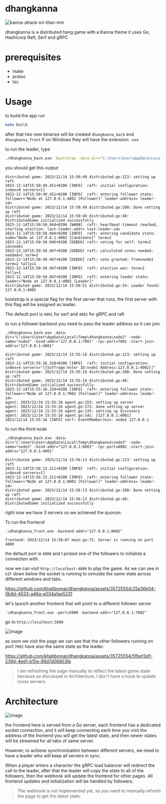 # dhangkanna

![kanna-attack-on-titan-min](https://github.com/khatibomar/dhangkanna/assets/35725554/d77781a3-3b8a-4947-aba1-5114d209c7f4)

dhangkanna is a distributed hang game with a Kanna theme it uses Go, Hashicorp Raft, Serf and gRPC

# prerequisites

- make
- protoc
- tsc

# Usage

to build the app run 

```sh
make build
```

after that two new binaries will be created `dhangkanna_back` and `dhangkanna_front` If on Windows they will have the extension `.exe`

to run the leader, type

```sh
./dhangkanna_back.exe -bootstrap -data-dir="C:\Users\User\AppData\Local\Temp\dhangkanna\node1" -node-name="node1"
```

you should get this output

```
distributed game: 2023/12/14 15:50:49 distributed.go:123: setting up raft
2023-12-14T15:50:49.451+0200 [INFO]  raft: initial configuration: index=0 servers=[]
2023-12-14T15:50:49.451+0200 [INFO]  raft: entering follower state: follower="Node at 127.0.0.1:4002 [Follower]" leader-address= leader-id=
distributed game: 2023/12/14 15:50:49 distributed.go:208: Done setting up raft
distributed game: 2023/12/14 15:50:49 distributed.go:40: DistributedGame initialized successfully
2023-12-14T15:50:50.944+0200 [WARN]  raft: heartbeat timeout reached, starting election: last-leader-addr= last-leader-id=
2023-12-14T15:50:50.944+0200 [INFO]  raft: entering candidate state: node="Node at 127.0.0.1:4002 [Candidate]" term=2
2023-12-14T15:50:50.946+0200 [DEBUG] raft: voting for self: term=2 id=node1
2023-12-14T15:50:50.947+0200 [DEBUG] raft: calculated votes needed: needed=1 term=2
2023-12-14T15:50:50.947+0200 [DEBUG] raft: vote granted: from=node1 term=2 tally=1
2023-12-14T15:50:50.947+0200 [INFO]  raft: election won: term=2 tally=1
2023-12-14T15:50:50.947+0200 [INFO]  raft: entering leader state: leader="Node at 127.0.0.1:4002 [Leader]"
distributed game: 2023/12/14 15:50:51 distributed.go:54: Leader found: 127.0.0.1:4002
```

bootstrap is a special flag for the first server that runs, the first server with this flag will be assigned as leader.

The default port is `4001` for serf and `4002` for gRPC and raft

to run a follower backend you need to pass the leader address so it can join.

```
./dhangkanna_back.exe -data-dir="C:\Users\User\AppData\Local\Temp\dhangkanna\node2" -node-name="node2" -bind-addr="127.0.0.1:7001" -rpc-port=7002 -start-join-addrs="127.0.0.1:4001"
```

```
distributed game: 2023/12/14 15:55:16 distributed.go:123: setting up raft
2023-12-14T15:55:16.310+0200 [INFO]  raft: initial configuration: index=4 servers="[{Suffrage:Voter ID:node1 Address:127.0.0.1:4002}]"
distributed game: 2023/12/14 15:55:16 distributed.go:208: Done setting up raft
distributed game: 2023/12/14 15:55:16 distributed.go:40: DistributedGame initialized successfully
2023-12-14T15:55:16.310+0200 [INFO]  raft: entering follower state: follower="Node at 127.0.0.1:7002 [Follower]" leader-address= leader-id=
agent: 2023/12/14 15:55:16 agent.go:155: setting up server
agent: 2023/12/14 15:55:16 agent.go:172: done setting up server
agent: 2023/12/14 15:55:16 agent.go:135: setting up discovery
agent: 2023/12/14 15:55:16 agent.go:141: [127.0.0.1:4001]
2023/12/14 15:55:16 [INFO] serf: EventMemberJoin: node2 127.0.0.1
```

to run the third node

```
./dhangkanna_back.exe -data-dir="C:\Users\User\AppData\Local\Temp\dhangkanna\node3" -node-name="node3" -bind-addr="127.0.0.1:8001" -rpc-port=8002 -start-join-addrs="127.0.0.1:4001"
```

```
distributed game: 2023/12/14 15:56:13 distributed.go:123: setting up raft
2023-12-14T15:56:13.211+0200 [INFO]  raft: initial configuration: index=0 servers=[]
2023-12-14T15:56:13.211+0200 [INFO]  raft: entering follower state: follower="Node at 127.0.0.1:8002 [Follower]" leader-address= leader-id=
distributed game: 2023/12/14 15:56:13 distributed.go:208: Done setting up raft
distributed game: 2023/12/14 15:56:13 distributed.go:40: DistributedGame initialized successfully
```

right now we have 3 servers so we achieved the quorum.

To run the frontend

```
.\dhangkanna_front.exe -backend-addr="127.0.0.1:8002"
```

```
frontend: 2023/12/14 15:58:07 main.go:72: Server is running on port 4000
```

the default port is `4000` and I picked one of the followers to initialize a connection with.

now we can visit `http://localhost:4000` to play the game. As we can see in `GIF` down below the socket is running to simulate the same state across different windows and tabs.

https://github.com/khatibomar/dhangkanna/assets/35725554/25a36b04-0b9d-4033-a46a-e034afae5231

let's launch another frontend that will point to a different follower server

```
.\dhangkanna_front.exe -port=5000 -backend-addr="127.0.0.1:7002"
```

go to `http://localhost:5000`

![image](https://github.com/khatibomar/dhangkanna/assets/35725554/f329c2e6-b0f3-45b8-8b69-f11463ad14bd)

as soon we visit the page we can see that the other followers running on port `7002` have also the same state as the leader.

https://github.com/khatibomar/dhangkanna/assets/35725554/5fbef3d1-239d-4ed1-b15e-99d7d06853fe

> I am refreshing the page manually to reflect the latest game state because as discussed in Architecture, I don't have a hook to update cross servers.

# Architecture

![image](https://github.com/khatibomar/dhangkanna/assets/35725554/03219bd0-f773-4ded-b4bc-befd586177f1)

the frontend here is served from a Go server, each frontend has a dedicated socket connection, and it will keep connecting each time you visit the address of the frontend you will get the latest state, and then newer states will be streamed for all tabs of same server.

However, to achieve synchronization between different servers, we need to have a leader who will keep all servers in sync.

When a player enters a character the gRPC load balancer will redirect the call to the leader, after that the leader will copy the state to all of the followers, then the webhook will update the frontend for other pages. All frontend updates and initialization will be handled by followers.

> The webhook is not implemented yet, so you need to manually refresh the page to get the latest state.
